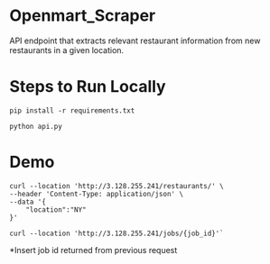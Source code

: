 # Openmart_Scraper
API endpoint that extracts relevant restaurant information from new restaurants in a given location.

# Steps to Run Locally
```
pip install -r requirements.txt
```
```
python api.py
```
# Demo
```
curl --location 'http://3.128.255.241/restaurants/' \
--header 'Content-Type: application/json' \
--data '{
    "location":"NY"
}'
```
```
curl --location 'http://3.128.255.241/jobs/{job_id}'`
```
*Insert job id returned from previous request
